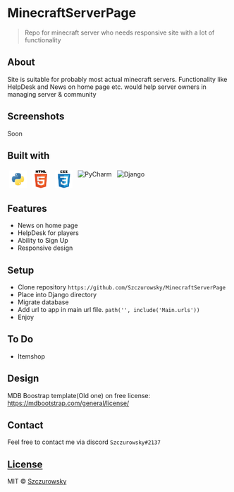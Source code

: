 # MinecraftServerPage

> Repo for minecraft server who needs responsive site with a lot of functionality
## About
Site is suitable for probably most actual minecraft servers. Functionality like HelpDesk and News on home page etc. would help server owners in managing server & community 

## Screenshots
Soon

## Built with

<p align="left">
<img src="https://raw.githubusercontent.com/github/explore/80688e429a7d4ef2fca1e82350fe8e3517d3494d/topics/python/python.png" alt="Python" height="40" style="vertical-align:top; margin:4px">
<img src="https://raw.githubusercontent.com/github/explore/80688e429a7d4ef2fca1e82350fe8e3517d3494d/topics/html/html.png" alt="HTML" height="40" style="vertical-align:top; margin:4px">
<img src="https://raw.githubusercontent.com/github/explore/80688e429a7d4ef2fca1e82350fe8e3517d3494d/topics/css/css.png" alt="css" height="40" style="vertical-align:top; margin:4px">
<img src="https://external-preview.redd.it/68RuLLrsBdxbVJLxm3py3YoK6zX0aPIv3qttEhkb0_4.jpg?auto=webp&s=e2c12b1dc5be819f2f076f46454912a3c4bc3f2d" alt="PyCharm" height="40" style="vertical-align:top; margin:4px">
<img src="https://www.megiteam.pl/wp-content/uploads/2015/04/djangoicon-300x270.png" alt="Django" height="40" style="vertical-align:top; margin:4px">
</p>

## Features
- News on home page
- HelpDesk for players
- Ability to Sign Up
- Responsive design

## Setup
- Clone repository `https://github.com/Szczurowsky/MinecraftServerPage`
- Place into Django directory
- Migrate database  
- Add url to app in main url file. `path('', include('Main.urls'))`
- Enjoy

## To Do
- Itemshop

## Design
MDB Boostrap template(Old one) on free license: https://mdbootstrap.com/general/license/

## Contact
Feel free to contact me via discord `Szczurowsky#2137`

## [License](https://github.com/Szczurowsky/MinecraftServerPage/blob/main/LICENSE)

MIT © [Szczurowsky ](https://github.com/Szczurowsky)
